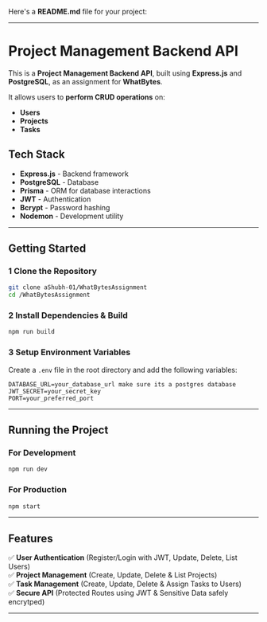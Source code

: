 Here's a **README.md** file for your project:  

---

# Project Management Backend API  

This is a **Project Management Backend API**, built using **Express.js** and **PostgreSQL**, as an assignment for **WhatBytes**.  

It allows users to **perform CRUD operations** on:
- **Users**
- **Projects**
- **Tasks**  

## Tech Stack  
- **Express.js** - Backend framework  
- **PostgreSQL** - Database  
- **Prisma** - ORM for database interactions  
- **JWT** - Authentication  
- **Bcrypt** - Password hashing  
- **Nodemon** - Development utility  

---

## Getting Started  

### **1️ Clone the Repository**  
```bash
git clone aShubh-01/WhatBytesAssignment
cd /WhatBytesAssignment
```

### **2️ Install Dependencies & Build**  
```bash
npm run build
```

### **3️ Setup Environment Variables**  
Create a `.env` file in the root directory and add the following variables:  
```env
DATABASE_URL=your_database_url make sure its a postgres database
JWT_SECRET=your_secret_key
PORT=your_preferred_port
```

---

## Running the Project  

### **For Development**  
```bash
npm run dev
```

### **For Production**  
```bash
npm start
```

---

## Features  
✅ **User Authentication** (Register/Login with JWT, Update, Delete, List Users)  
✅ **Project Management** (Create, Update, Delete & List Projects)  
✅ **Task Management** (Create, Update, Delete & Assign Tasks to Users)  
✅ **Secure API** (Protected Routes using JWT & Sensitive Data safely encrytped)  

---